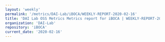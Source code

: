 ```yaml
---
layout: 'weekly'
permalink: '/metrics/DAI-Lab/iBOCA/WEEKLY-REPORT-2020-02-16'
title: 'DAI Lab OSS Metrics Metrics report for iBOCA | WEEKLY-REPORT-2020-02-16'
organization: 'DAI-Lab'
repository: 'iBOCA'
current_date: '2020-02-16'
---
```

